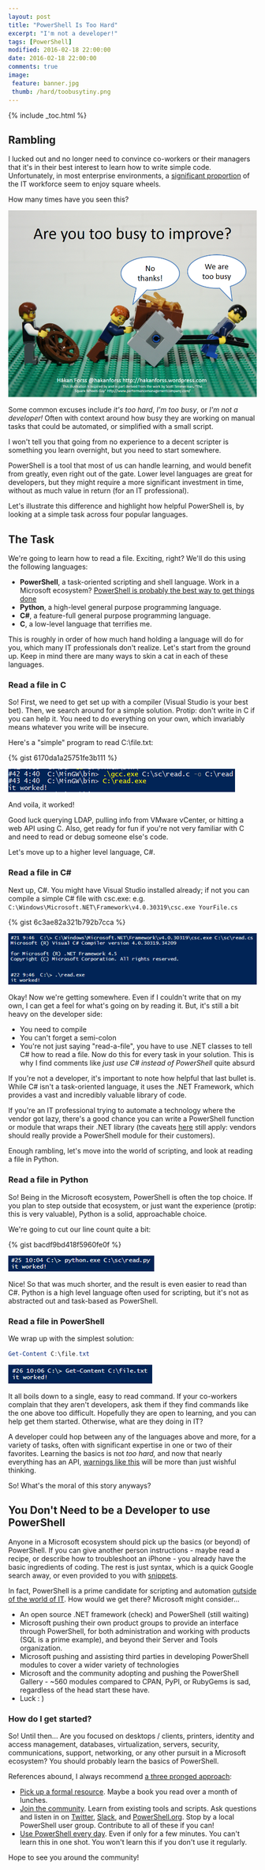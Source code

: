 ```yaml
---
layout: post
title: "PowerShell Is Too Hard"
excerpt: "I'm not a developer!"
tags: [PowerShell]
modified: 2016-02-18 22:00:00
date: 2016-02-18 22:00:00
comments: true
image:
 feature: banner.jpg
 thumb: /hard/toobusytiny.png
---
```

{% include _toc.html %}

## Rambling

I lucked out and no longer need to convince co-workers or their managers that it's in their best interest to learn how to write simple code.  Unfortunately, in most enterprise environments, a [significant proportion](http://ramblingcookiemonster.github.io/Dealing-With-The-Click-Next-Admin/) of the IT workforce seem to enjoy square wheels.

How many times have you seen this?

[![I don't have time to learn](/images/hard/toobusy.png)](/images/hard/toobusy.png)

Some common excuses include *it's too hard*, *I'm too busy*, or *I'm not a developer!* Often with context around how busy they are working on manual tasks that could be automated, or simplified with a small script.

I won't tell you that going from no experience to a decent scripter is something you learn overnight, but you need to start somewhere.

PowerShell is a tool that most of us can handle learning, and would benefit from greatly, even right out of the gate. Lower level languages are great for developers, but they might require a more significant investment in time, without as much value in return (for an IT professional).

Let's illustrate this difference and highlight how helpful PowerShell is, by looking at a simple task across four popular languages.

## The Task

We're going to learn how to read a file.  Exciting, right?  We'll do this using the following languages:

* **PowerShell**, a task-oriented scripting and shell language. Work in a Microsoft ecosystem? [PowerShell is probably the best way to get things done](https://www.penflip.com/powershellorg/why-powershell/blob/master/chapter1.txt)
* **Python**, a high-level general purpose programming language.
* **C#**, a feature-full general purpose programming language.
* **C**, a low-level language that terrifies me.

This is roughly in order of how much hand holding a language will do for you, which many IT professionals don't realize.  Let's start from the ground up.  Keep in mind there are many ways to skin a cat in each of these languages.

### Read a file in C

So! First, we need to get set up with a compiler (Visual Studio is your best bet).  Then, we search around for a simple solution.  Protip: don't write in C if you can help it. You need to do everything on your own, which invariably means whatever you write will be insecure.

Here's a "simple" program to read C:\file.txt:

{% gist 6170da1a25751fe3b111 %}

[![C](/images/hard/c.png)](/images/hard/c.png)

And voila, it worked!

Good luck querying LDAP, pulling info from VMware vCenter, or hitting a web API using C. Also, get ready for fun if you're not very familiar with C and need to read or debug someone else's code.

Let's move up to a higher level language, C#.

### Read a file in C&#35;

Next up, C#.  You might have Visual Studio installed already; if not you can compile a simple C# file with csc.exe: e.g. ```C:\Windows\Microsoft.NET\Framework\v4.0.30319\csc.exe YourFile.cs```

{% gist 6c3ae82a321b792b7cca %}

[![C#](/images/hard/cs.png)](/images/hard/cs.png)

Okay! Now we're getting somewhere. Even if I couldn't write that on my own, I can get a feel for what's going on by reading it. But, it's still a bit heavy on the developer side:

* You need to compile
* You can't forget a semi-colon
* You're not just saying "read-a-file", you have to use .NET classes to tell C# how to read a file. Now do this for every task in your solution. This is why I find comments like *just use C# instead of PowerShell* quite absurd

If you're not a developer, it's important to note how helpful that last bullet is. While C# isn't a task-oriented language, it uses the .NET Framework, which provides a vast and incredibly valuable library of code.

If you're an IT professional trying to automate a technology where the vendor got lazy, there's a good chance you can write a PowerShell function or module that wraps their .NET library (the caveats [here](http://ramblingcookiemonster.github.io/REST-PowerShell-and-Infoblox/) still apply: vendors should really provide a PowerShell module for their customers).

Enough rambling, let's move into the world of scripting, and look at reading a file in Python.

### Read a file in Python

So! Being in the Microsoft ecosystem, PowerShell is often the top choice. If you plan to step outside that ecosystem, or just want the experience (protip: this is very valuable), Python is a solid, approachable choice.

We're going to cut our line count quite a bit:

{% gist bacdf9bd418f5960fe0f %}

[![Python](/images/hard/python.png)](/images/hard/python.png)

Nice! So that was much shorter, and the result is even easier to read than C#. Python is a high level language often used for scripting, but it's not as abstracted out and task-based as PowerShell.

### Read a file in PowerShell

We wrap up with the simplest solution:

```PowerShell
Get-Content C:\file.txt
```

[![PowerShell](/images/hard/powershell.png)](/images/hard/powershell.png)

It all boils down to a single, easy to read command.  If your co-workers complain that they aren't developers, ask them if they find commands like the one above too difficult.  Hopefully they are open to learning, and you can help get them started.  Otherwise, what are they doing in IT?

A developer could hop between any of the languages above and more, for a variety of tasks, often with significant expertise in one or two of their favorites. Learning the basics is not *too hard,* and now that nearly everything has an API, [warnings like this](http://everythingsysadmin.com/2014/02/do-system-administrators-need-.html) will be more than just wishful thinking.

So! What's the moral of this story anyways?

## You Don't Need to be a Developer to use PowerShell

Anyone in a Microsoft ecosystem should pick up the basics (or beyond) of PowerShell.  If you can give another person instructions - maybe read a recipe, or describe how to troubleshoot an iPhone - you already have the basic ingredients of coding.  The rest is just syntax, which is a quick Google search away, or even provided to you with [snippets](https://blogs.technet.microsoft.com/heyscriptingguy/2014/01/25/using-powershell-ise-snippets-to-remember-tricky-syntax/).

In fact, PowerShell is a prime candidate for scripting and automation [outside of the world of IT](http://ramblingcookiemonster.github.io/PowerShell-Beyond-Administration/).  How would we get there?  Microsoft might consider...

* An open source .NET framework (check) and PowerShell (still waiting)
* Microsoft pushing their own product groups to provide an interface through PowerShell, for both administration and working with products (SQL is a prime example), and beyond their Server and Tools organization.
* Microsoft pushing and assisting third parties in developing PowerShell modules to cover a wider variety of technologies
* Microsoft and the community adopting and pushing the PowerShell Gallery - ~560 modules compared to CPAN, PyPI, or RubyGems is sad, regardless of the head start these have.
* Luck : )

### How do I get started?

So!  Until then... Are you focused on desktops / clients, printers, identity and access management, databases, virtualization, servers, security, communications, support, networking, or any other pursuit in a Microsoft ecosystem?  You should probably learn the basics of PowerShell.

References abound, I always recommend [a three pronged approach](http://ramblingcookiemonster.github.io/How-Do-I-Learn-PowerShell/):

* [Pick up a formal resource](http://ramblingcookiemonster.github.io/How-Do-I-Learn-PowerShell/#formal-resources). Maybe a book you read over a month of lunches.
* [Join the community](http://ramblingcookiemonster.github.io/How-Do-I-Learn-PowerShell/#join-the-community). Learn from existing tools and scripts. Ask questions and listen in on [Twitter](https://www.reddit.com/r/PowerShell/comments/2gm75d/what_are_some_of_your_favorite_powershell_blogs/ckkfqel), [Slack](http://slack.poshcode.org/), and [PowerShell.org](http://powershell.org/). Stop by a local PowerShell user group. Contribute to all of these if you can!
* [Use PowerShell every day](http://ramblingcookiemonster.github.io/How-Do-I-Learn-PowerShell/#spend-some-time-with-powershell).  Even if only for a few minutes.  You can't learn this in one shot.  You won't learn this if you don't use it regularly.

Hope to see you around the community!
